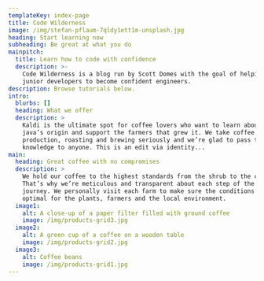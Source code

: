 ```yaml
---
templateKey: index-page
title: Code Wilderness
image: /img/stefan-pflaum-7qldy1ett1m-unsplash.jpg
heading: Start learning now
subheading: Be great at what you do
mainpitch:
  title: Learn how to code with confidence
  description: >-
    Code Wilderness is a blog run by Scott Domes with the goal of helping for
    junior developers to become confident engineers.
description: Browse tutorials below.
intro:
  blurbs: []
  heading: What we offer
  description: >
    Kaldi is the ultimate spot for coffee lovers who want to learn about their
    java’s origin and support the farmers that grew it. We take coffee
    production, roasting and brewing seriously and we’re glad to pass that
    knowledge to anyone. This is an edit via identity...
main:
  heading: Great coffee with no compromises
  description: >
    We hold our coffee to the highest standards from the shrub to the cup.
    That’s why we’re meticulous and transparent about each step of the coffee’s
    journey. We personally visit each farm to make sure the conditions are
    optimal for the plants, farmers and the local environment.
  image1:
    alt: A close-up of a paper filter filled with ground coffee
    image: /img/products-grid3.jpg
  image2:
    alt: A green cup of a coffee on a wooden table
    image: /img/products-grid2.jpg
  image3:
    alt: Coffee beans
    image: /img/products-grid1.jpg
---
```


